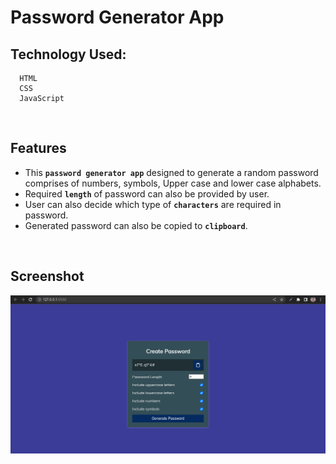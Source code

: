 # Password Generator App

## Technology Used:

      HTML
      CSS
      JavaScript

<br>      

## Features

- This **`password generator app`**  designed to generate a random password comprises of numbers, symbols, Upper case and lower case alphabets.
- Required **`length`** of password can also be provided by user.
- User can also decide which type of **`characters`** are required in password.
- Generated password can also be copied to **`clipboard`**.

<br>

## Screenshot
![](./Screenshot4.png)